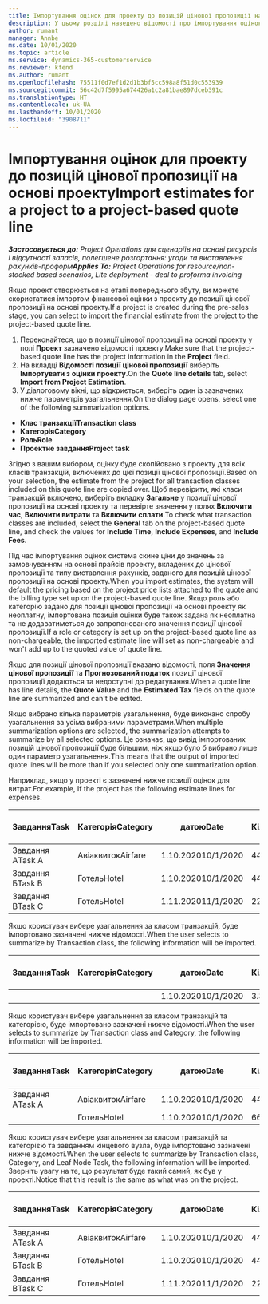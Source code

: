 ```yaml
---
title: Імпортування оцінок для проекту до позицій цінової пропозиції на основі проекту
description: У цьому розділі наведено відомості про імпортування оцінок з проекту до позиції цінової пропозиції.
author: rumant
manager: Annbe
ms.date: 10/01/2020
ms.topic: article
ms.service: dynamics-365-customerservice
ms.reviewer: kfend
ms.author: rumant
ms.openlocfilehash: 75511f0d7ef1d2d1b3bf5cc598a8f51d0c553939
ms.sourcegitcommit: 56c42d7f5995a674426a1c2a81bae897dceb391c
ms.translationtype: HT
ms.contentlocale: uk-UA
ms.lasthandoff: 10/01/2020
ms.locfileid: "3908711"
---
```

# <a name="import-estimates-for-a-project-to-a-project-based-quote-line"></a><span data-ttu-id="a840c-103">Імпортування оцінок для проекту до позицій цінової пропозиції на основі проекту</span><span class="sxs-lookup"><span data-stu-id="a840c-103">Import estimates for a project to a project-based quote line</span></span>

<span data-ttu-id="a840c-104">_**Застосовується до:** Project Operations для сценаріїв на основі ресурсів і відсутності запасів, полегшене розгортання: угоди та виставлення рахунків-проформ_</span><span class="sxs-lookup"><span data-stu-id="a840c-104">_**Applies To:** Project Operations for resource/non-stocked based scenarios, Lite deployment - deal to proforma invoicing_</span></span>


<span data-ttu-id="a840c-105">Якщо проект створюється на етапі попереднього збуту, ви можете скористатися імпортом фінансової оцінки з проекту до позиції цінової пропозиції на основі проекту.</span><span class="sxs-lookup"><span data-stu-id="a840c-105">If a project is created during the pre-sales stage, you can select to import the financial estimate from the project to the project-based quote line.</span></span>

1. <span data-ttu-id="a840c-106">Переконайтеся, що в позиції цінової пропозиції на основі проекту у полі **Проект** зазначено відомості проекту.</span><span class="sxs-lookup"><span data-stu-id="a840c-106">Make sure that the project-based quote line has the project information in the **Project** field.</span></span>
2. <span data-ttu-id="a840c-107">На вкладці **Відомості позиції цінової пропозиції** виберіть **Імпортувати з оцінки проекту**.</span><span class="sxs-lookup"><span data-stu-id="a840c-107">On the **Quote line details** tab, select **Import from Project Estimation**.</span></span>
3. <span data-ttu-id="a840c-108">У діалоговому вікні, що відкриється, виберіть один із зазначених нижче параметрів узагальнення.</span><span class="sxs-lookup"><span data-stu-id="a840c-108">On the dialog page opens, select one of the following summarization options.</span></span>

  - <span data-ttu-id="a840c-109">**Клас транзакції**</span><span class="sxs-lookup"><span data-stu-id="a840c-109">**Transaction class**</span></span>
  - <span data-ttu-id="a840c-110">**Категорія**</span><span class="sxs-lookup"><span data-stu-id="a840c-110">**Category**</span></span>
  - <span data-ttu-id="a840c-111">**Роль**</span><span class="sxs-lookup"><span data-stu-id="a840c-111">**Role**</span></span> 
  - <span data-ttu-id="a840c-112">**Проектне завдання**</span><span class="sxs-lookup"><span data-stu-id="a840c-112">**Project task**</span></span>

<span data-ttu-id="a840c-113">Згідно з вашим вибором, оцінку буде скопійовано з проекту для всіх класів транзакцій, включених до цієї позиції цінової пропозиції.</span><span class="sxs-lookup"><span data-stu-id="a840c-113">Based on your selection, the estimate from the project for all transaction classes included on this quote line are copied over.</span></span> <span data-ttu-id="a840c-114">Щоб перевірити, які класи транзакцій включено, виберіть вкладку **Загальне** у позиції цінової пропозиції на основі проекту та перевірте значення у полях **Включити час**, **Включити витрати** та **Включити сплати**.</span><span class="sxs-lookup"><span data-stu-id="a840c-114">To check what transaction classes are included, select the **General** tab on the project-based quote line, and check the values for **Include Time**, **Include Expenses**, and **Include Fees**.</span></span>

<span data-ttu-id="a840c-115">Під час імпортування оцінок система скине ціни до значень за замовчуванням на основі прайсів проекту, вкладених до цінової пропозиції та типу виставлення рахунків, заданого для позицій цінової пропозиції на основі проекту.</span><span class="sxs-lookup"><span data-stu-id="a840c-115">When you import estimates, the system will default the pricing based on the project price lists attached to the quote and the billing type set up on the project-based quote line.</span></span> <span data-ttu-id="a840c-116">Якщо роль або категорію задано для позиції цінової пропозиції на основі проекту як неоплатну, імпортована позиція оцінки буде також задана як неоплатна та не додаватиметься до запропонованого значення позиції цінової пропозиції.</span><span class="sxs-lookup"><span data-stu-id="a840c-116">If a role or category is set up on the project-based quote line as non-chargeable, the imported estimate line will set as non-chargeable and won't add up to the quoted value of quote line.</span></span>

<span data-ttu-id="a840c-117">Якщо для позиції цінової пропозиції вказано відомості, поля **Значення цінової пропозиції** та **Прогнозований податок** позиції цінової пропозиції додаються та недоступні до редагування.</span><span class="sxs-lookup"><span data-stu-id="a840c-117">When a quote line has line details, the **Quote Value** and the **Estimated Tax** fields on the quote line are summarized and can't be edited.</span></span>

<span data-ttu-id="a840c-118">Якщо вибрано кілька параметрів узагальнення, буде виконано спробу узагальнення за усіма вибраними параметрами.</span><span class="sxs-lookup"><span data-stu-id="a840c-118">When multiple summarization options are selected, the summarization attempts to summarize by all selected options.</span></span> <span data-ttu-id="a840c-119">Це означає, що вивід імпортованих позицій цінової пропозиції буде більшим, ніж якщо було б вибрано лише один параметр узагальнення.</span><span class="sxs-lookup"><span data-stu-id="a840c-119">This means that the output of imported quote lines will be more than if you selected only one summarization option.</span></span>

<span data-ttu-id="a840c-120">Наприклад, якщо у проекті є зазначені нижче позиції оцінок для витрат.</span><span class="sxs-lookup"><span data-stu-id="a840c-120">For example, If the project has the following estimate lines for expenses.</span></span>

| <span data-ttu-id="a840c-121">Завдання</span><span class="sxs-lookup"><span data-stu-id="a840c-121">Task</span></span> | <span data-ttu-id="a840c-122">Категорія</span><span class="sxs-lookup"><span data-stu-id="a840c-122">Category</span></span> | <span data-ttu-id="a840c-123">датою</span><span class="sxs-lookup"><span data-stu-id="a840c-123">Date</span></span> | <span data-ttu-id="a840c-124">Кількість</span><span class="sxs-lookup"><span data-stu-id="a840c-124">Quantity</span></span> | <span data-ttu-id="a840c-125">Ціна за одиницю</span><span class="sxs-lookup"><span data-stu-id="a840c-125">Unit price</span></span> | <span data-ttu-id="a840c-126">Сума</span><span class="sxs-lookup"><span data-stu-id="a840c-126">Amount</span></span> |
| --- | --- | --- | --- | --- | --- |
| <span data-ttu-id="a840c-127">Завдання А</span><span class="sxs-lookup"><span data-stu-id="a840c-127">Task A</span></span> | <span data-ttu-id="a840c-128">Авіаквиток</span><span class="sxs-lookup"><span data-stu-id="a840c-128">Airfare</span></span> | <span data-ttu-id="a840c-129">1.10.2020</span><span class="sxs-lookup"><span data-stu-id="a840c-129">10/1/2020</span></span> | <span data-ttu-id="a840c-130">4</span><span class="sxs-lookup"><span data-stu-id="a840c-130">4</span></span> | <span data-ttu-id="a840c-131">400</span><span class="sxs-lookup"><span data-stu-id="a840c-131">400</span></span> | <span data-ttu-id="a840c-132">1600</span><span class="sxs-lookup"><span data-stu-id="a840c-132">1600</span></span> |
| <span data-ttu-id="a840c-133">Завдання Б</span><span class="sxs-lookup"><span data-stu-id="a840c-133">Task B</span></span> | <span data-ttu-id="a840c-134">Готель</span><span class="sxs-lookup"><span data-stu-id="a840c-134">Hotel</span></span> | <span data-ttu-id="a840c-135">1.10.2020</span><span class="sxs-lookup"><span data-stu-id="a840c-135">10/1/2020</span></span> | <span data-ttu-id="a840c-136">4</span><span class="sxs-lookup"><span data-stu-id="a840c-136">4</span></span> | <span data-ttu-id="a840c-137">200</span><span class="sxs-lookup"><span data-stu-id="a840c-137">200</span></span> | <span data-ttu-id="a840c-138">800</span><span class="sxs-lookup"><span data-stu-id="a840c-138">800</span></span> |
| <span data-ttu-id="a840c-139">Завдання В</span><span class="sxs-lookup"><span data-stu-id="a840c-139">Task C</span></span> | <span data-ttu-id="a840c-140">Готель</span><span class="sxs-lookup"><span data-stu-id="a840c-140">Hotel</span></span> | <span data-ttu-id="a840c-141">1.11.2020</span><span class="sxs-lookup"><span data-stu-id="a840c-141">11/1/2020</span></span> | <span data-ttu-id="a840c-142">2</span><span class="sxs-lookup"><span data-stu-id="a840c-142">2</span></span> | <span data-ttu-id="a840c-143">200</span><span class="sxs-lookup"><span data-stu-id="a840c-143">200</span></span> | <span data-ttu-id="a840c-144">400</span><span class="sxs-lookup"><span data-stu-id="a840c-144">400</span></span> |

<span data-ttu-id="a840c-145">Якщо користувач вибере узагальнення за класом транзакцій, буде імпортовано зазначені нижче відомості.</span><span class="sxs-lookup"><span data-stu-id="a840c-145">When the user selects to summarize by Transaction class, the following information will be imported.</span></span>

| <span data-ttu-id="a840c-146">Завдання</span><span class="sxs-lookup"><span data-stu-id="a840c-146">Task</span></span> | <span data-ttu-id="a840c-147">Категорія</span><span class="sxs-lookup"><span data-stu-id="a840c-147">Category</span></span> | <span data-ttu-id="a840c-148">датою</span><span class="sxs-lookup"><span data-stu-id="a840c-148">Date</span></span> | <span data-ttu-id="a840c-149">Кількість</span><span class="sxs-lookup"><span data-stu-id="a840c-149">Quantity</span></span> | <span data-ttu-id="a840c-150">Ціна за одиницю</span><span class="sxs-lookup"><span data-stu-id="a840c-150">Unit price</span></span> | <span data-ttu-id="a840c-151">Сума</span><span class="sxs-lookup"><span data-stu-id="a840c-151">Amount</span></span> |
| --- | --- | --- | --- | --- | --- |
| | | <span data-ttu-id="a840c-152">1.10.2020</span><span class="sxs-lookup"><span data-stu-id="a840c-152">10/1/2020</span></span> | <span data-ttu-id="a840c-153">3.34</span><span class="sxs-lookup"><span data-stu-id="a840c-153">3.34</span></span> | <span data-ttu-id="a840c-154">840</span><span class="sxs-lookup"><span data-stu-id="a840c-154">840</span></span> | <span data-ttu-id="a840c-155">2800</span><span class="sxs-lookup"><span data-stu-id="a840c-155">2800</span></span> |

<span data-ttu-id="a840c-156">Якщо користувач вибере узагальнення за класом транзакцій та категорією, буде імпортовано зазначені нижче відомості.</span><span class="sxs-lookup"><span data-stu-id="a840c-156">When the user selects to summarize by Transaction class and Category, the following information will be imported.</span></span>

| <span data-ttu-id="a840c-157">Завдання</span><span class="sxs-lookup"><span data-stu-id="a840c-157">Task</span></span> | <span data-ttu-id="a840c-158">Категорія</span><span class="sxs-lookup"><span data-stu-id="a840c-158">Category</span></span> | <span data-ttu-id="a840c-159">датою</span><span class="sxs-lookup"><span data-stu-id="a840c-159">Date</span></span> | <span data-ttu-id="a840c-160">Кількість</span><span class="sxs-lookup"><span data-stu-id="a840c-160">Quantity</span></span> | <span data-ttu-id="a840c-161">Ціна за одиницю</span><span class="sxs-lookup"><span data-stu-id="a840c-161">Unit price</span></span> | <span data-ttu-id="a840c-162">Сума</span><span class="sxs-lookup"><span data-stu-id="a840c-162">Amount</span></span> |
| --- | --- | --- | --- | --- | --- |
| <span data-ttu-id="a840c-163">Завдання А</span><span class="sxs-lookup"><span data-stu-id="a840c-163">Task A</span></span> | <span data-ttu-id="a840c-164">Авіаквиток</span><span class="sxs-lookup"><span data-stu-id="a840c-164">Airfare</span></span> | <span data-ttu-id="a840c-165">1.10.2020</span><span class="sxs-lookup"><span data-stu-id="a840c-165">10/1/2020</span></span> | <span data-ttu-id="a840c-166">4</span><span class="sxs-lookup"><span data-stu-id="a840c-166">4</span></span> | <span data-ttu-id="a840c-167">400</span><span class="sxs-lookup"><span data-stu-id="a840c-167">400</span></span> | <span data-ttu-id="a840c-168">1600</span><span class="sxs-lookup"><span data-stu-id="a840c-168">1600</span></span> |
| | <span data-ttu-id="a840c-169">Готель</span><span class="sxs-lookup"><span data-stu-id="a840c-169">Hotel</span></span> | <span data-ttu-id="a840c-170">1.10.2020</span><span class="sxs-lookup"><span data-stu-id="a840c-170">10/1/2020</span></span> | <span data-ttu-id="a840c-171">6</span><span class="sxs-lookup"><span data-stu-id="a840c-171">6</span></span> | <span data-ttu-id="a840c-172">200</span><span class="sxs-lookup"><span data-stu-id="a840c-172">200</span></span> | <span data-ttu-id="a840c-173">1200</span><span class="sxs-lookup"><span data-stu-id="a840c-173">1200</span></span> |

<span data-ttu-id="a840c-174">Якщо користувач вибере узагальнення за класом транзакцій та категорією та завданням кінцевого вузла, буде імпортовано зазначені нижче відомості.</span><span class="sxs-lookup"><span data-stu-id="a840c-174">When the user selects to summarize by Transaction class, Category, and Leaf Node Task, the following information will be imported.</span></span> <span data-ttu-id="a840c-175">Зверніть увагу на те, що результат буде такий самий, як був у проекті.</span><span class="sxs-lookup"><span data-stu-id="a840c-175">Notice that this result is the same as what was on the project.</span></span>

| <span data-ttu-id="a840c-176">Завдання</span><span class="sxs-lookup"><span data-stu-id="a840c-176">Task</span></span> | <span data-ttu-id="a840c-177">Категорія</span><span class="sxs-lookup"><span data-stu-id="a840c-177">Category</span></span> | <span data-ttu-id="a840c-178">датою</span><span class="sxs-lookup"><span data-stu-id="a840c-178">Date</span></span> | <span data-ttu-id="a840c-179">Кількість</span><span class="sxs-lookup"><span data-stu-id="a840c-179">Quantity</span></span> | <span data-ttu-id="a840c-180">Ціна за одиницю</span><span class="sxs-lookup"><span data-stu-id="a840c-180">Unit price</span></span> | <span data-ttu-id="a840c-181">Сума</span><span class="sxs-lookup"><span data-stu-id="a840c-181">Amount</span></span> |
| --- | --- | --- | --- | --- | --- |
| <span data-ttu-id="a840c-182">Завдання А</span><span class="sxs-lookup"><span data-stu-id="a840c-182">Task A</span></span> | <span data-ttu-id="a840c-183">Авіаквиток</span><span class="sxs-lookup"><span data-stu-id="a840c-183">Airfare</span></span> | <span data-ttu-id="a840c-184">1.10.2020</span><span class="sxs-lookup"><span data-stu-id="a840c-184">10/1/2020</span></span> | <span data-ttu-id="a840c-185">4</span><span class="sxs-lookup"><span data-stu-id="a840c-185">4</span></span> | <span data-ttu-id="a840c-186">400</span><span class="sxs-lookup"><span data-stu-id="a840c-186">400</span></span> | <span data-ttu-id="a840c-187">1600</span><span class="sxs-lookup"><span data-stu-id="a840c-187">1600</span></span> |
| <span data-ttu-id="a840c-188">Завдання Б</span><span class="sxs-lookup"><span data-stu-id="a840c-188">Task B</span></span> | <span data-ttu-id="a840c-189">Готель</span><span class="sxs-lookup"><span data-stu-id="a840c-189">Hotel</span></span> | <span data-ttu-id="a840c-190">1.10.2020</span><span class="sxs-lookup"><span data-stu-id="a840c-190">10/1/2020</span></span> | <span data-ttu-id="a840c-191">4</span><span class="sxs-lookup"><span data-stu-id="a840c-191">4</span></span> | <span data-ttu-id="a840c-192">200</span><span class="sxs-lookup"><span data-stu-id="a840c-192">200</span></span> | <span data-ttu-id="a840c-193">800</span><span class="sxs-lookup"><span data-stu-id="a840c-193">800</span></span> |
| <span data-ttu-id="a840c-194">Завдання В</span><span class="sxs-lookup"><span data-stu-id="a840c-194">Task C</span></span> | <span data-ttu-id="a840c-195">Готель</span><span class="sxs-lookup"><span data-stu-id="a840c-195">Hotel</span></span> | <span data-ttu-id="a840c-196">1.11.2020</span><span class="sxs-lookup"><span data-stu-id="a840c-196">11/1/2020</span></span> | <span data-ttu-id="a840c-197">2</span><span class="sxs-lookup"><span data-stu-id="a840c-197">2</span></span> | <span data-ttu-id="a840c-198">200</span><span class="sxs-lookup"><span data-stu-id="a840c-198">200</span></span> | <span data-ttu-id="a840c-199">400</span><span class="sxs-lookup"><span data-stu-id="a840c-199">400</span></span> |